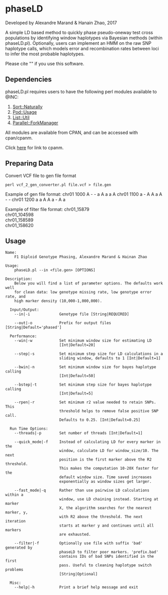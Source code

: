 # phaseLD
Developed by Alexandre Marand & Hanain Zhao, 2017

A simple LD based method to quickly phase pseudo-oneway test cross populations by identifying window haplotypes via Bayesian methods (within phaseLD.pl). Optionally, users can implement an HMM on the raw SNP haplotype calls, which models error and recombination rates between loci to infer the most probable haplotypes.

Please cite "" if you use this software.  

## Dependencies
phaseLD.pl requires users to have the following perl modules available to @INC:

1) [Sort::Naturally](http://search.cpan.org/~bingos/Sort-Naturally-1.03/lib/Sort/Naturally.pm)
2) [Pod::Usage](http://search.cpan.org/~marekr/Pod-Usage-1.69/lib/Pod/Usage.pm)
3) [List::Util](http://search.cpan.org/~pevans/Scalar-List-Utils-1.47/lib/List/Util.pm)
4) [Parallel::ForkManager](search.cpan.org/~yanick/Parallel-ForkM…)

All modules are available from CPAN, and can be accessed with cpan/cpanm.

Click [here] for link to cpanm.

[here]: http://search.cpan.org/~miyagawa/Menlo-1.9004/script/cpanm-menlo

## Preparing Data
Convert VCF file to gen file format
```
perl vcf_2_gen_converter.pl file.vcf > file.gen
```
Example of gen file format:
chr01	1000	A	-	-	a	A	a	a	A
chr01	1100	a	-	A	A	a	A	-	-
chr01	1200	a	a	A	A	a	-	A	a

Example of filter file format:
chr01\_15879     
chr01\_104598    
chr01\_158589    
chr01\_158620    

## Usage
```
Name:
    F1 Diploid Genotype Phasing, Alexandre Marand & Hainan Zhao

Usage:
    phaseLD.pl --in <file.gen> [OPTIONS]

Description:
    Below you will find a list of parameter options. The defaults work well
    for clean data: low genotype missing rate, low genotype error rate, and
    high marker density (10,000-1,000,000).

  Input/Output:
    --in|-i             Genotype file [String|REQUIRED]

    --out|-o            Prefix for output files [String|Default='phased']

  Performance:
    --win|-w            Set minimum window size for estimating LD
                        [Int|Default=20]

    --step|-s           Set minimum step size for LD calculations in a
                        sliding window, defaults to 1 [Int|Default=1]

    --bwin|-n           Set minimum window size for bayes haplotype calling
                        [Int|Default=50]

    --bstep|-t          Set minimum step size for bayes haplotype calling
                        [Int|Default=5]

    --rpen|-r           Set minimum r2 value needed to retain SNPs. This
                        threshold helps to remove false positive SNP call.
                        Defaults to 0.25. [Int|Default=0.25]

  Run Time Options:
    --threads|-p        Set number of threads [Int|Default=1]

    --quick_mode|-f     Instead of calculating LD for every marker in the
                        window, calculate LD for window_size/10. The next
                        position is the first marker above the R2 threshold.
                        This makes the computation 10-20X faster for the
                        default window size. Time saved increases
                        exponentially as window sizes get larger.

    --fast_mode|-q      Rather than use pairwise LD calculations within a
                        window, use LD chaining instead. Starting at marker
                        X, the algorithm searches for the nearest marker, y,
                        with R2 above the threshold. The next iteration
                        starts at marker y and continues until all markers
                        are exhausted.

    --filter|-f         Optionally use file with suffix 'bad' generated by
                        phaseLD to filter poor markers. 'prefix.bad'
                        contains IDs of bad SNPs identified in the first
                        pass. Useful to cleaning haplotype switch problems
                        [String|Optional]

  Misc:
    --help|-h           Print a brief help message and exit
```

